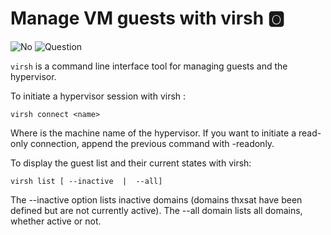 # Manage VM guests with virsh :o2:

![No](images/no.png) 
![Question](images/question.png)

`virsh` is a command line interface tool for managing guests and the
hypervisor.

To initiate a hypervisor session with virsh :

    virsh connect <name>

Where is the machine name of the hypervisor. If you want to initiate a
read-only connection, append the previous command with -readonly.

To display the guest list and their current states with virsh:

    virsh list [ --inactive  |  --all]

The --inactive option lists inactive domains (domains thxsat have been
defined but are not currently active). The --all domain lists all
domains, whether active or not.
